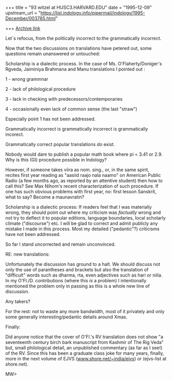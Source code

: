 +++
title = "93 witzel at HUSC3.HARVARD.EDU"
date = "1995-12-09"
upstream_url = "https://list.indology.info/pipermail/indology/1995-December/003785.html"

+++
[Archive link](https://list.indology.info/pipermail/indology/1995-December/003785.html)



Let`s refocus, from the politically incorrect to:the grammatically incorrect.

Now that the two discussions on translations have petered out, some 
questions remain unanswered or untouched:

Scholarship is a dialectic process. In the case of Ms. O'Flaherty/Doniger's 
Rgveda, Jaiminiya Brahmana and Manu translations I pointed out :

1 - wrong grammnar 

2 - lack of philological procedure

3 - lack in checking with predecessors/contemporaries

4 - occasionally even lack of common sense (the  last "straw")

Especially point 1 has not been addressed.

Grammatically incorrect is grammatically incorrect is grammatically incorect.

Grammatically correct popular translations *do* exist.

Nobody would dare to publish a popular math book where pi = 3.41 or 2.9. 
Why is this (GI) procedure possible in Indology? 

However, if someone takes viira as nom. sing., or, in the same spirit,  
recites first year reading as "aasiid raajo nala naamo" on American Public 
Radio (a few months ago, as reported by an attentive student) then 
how to call this?  See Max Nihom's recent characterization of 
such procedure. If one has such obvious problems with first year, no: 
first lesson Sanskrit, what to say? Become a maunavratin?


Scholarship is a dialectic process:
If readers feel that I was materially wrong, they should point out where
my criticism was *factually* wrong and not try to deflect it to popular
editions, language boundaries, local scholarly climate ("discourse") etc. 
I will be glad to correct and admit publicly any mistake I made in
this process. Most my detailed ("pedantic"?) criticisms have not been 
addressed.

So far I stand uncorrected and remain unconvinced.


RE: new translations: 

Unfortunately the discussion has ground to a halt. We should discuss
not only the use of parantheses and brackets but also the translation of 
"difficult" words such as dharma, rta, even adjectives such as hari or 
niila. In my O'Fl./D. contributions (where this *is* a problem) I 
intentionally mentioned the problem only in passing as this is a whole new 
line of discussion.

Any takers?



For the rest:
not to waste any more bandwidth, most of it privately and only some generally
interesting/pedantic details around Xmas.



Finally: 

Did anyone notice that the cover of O'Fl.'s RV translation does not show "a 
seventeenth century birch bark manuscript from Kashmir of The Rig Veda"
but, small philological detail, an unpublished commentary (as far as I 
see!) of the RV.
Since this has been a graduate class joke for many years, finally, more in 
the next volume of EJVS (www.shore.net/~india/ejvs) or (ejvs-list at shore.net).


MW>






